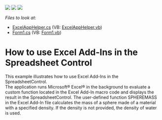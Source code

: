 <!-- default badges list -->
![](https://img.shields.io/endpoint?url=https://codecentral.devexpress.com/api/v1/VersionRange/128613984/19.2.2%2B)
[![](https://img.shields.io/badge/Open_in_DevExpress_Support_Center-FF7200?style=flat-square&logo=DevExpress&logoColor=white)](https://supportcenter.devexpress.com/ticket/details/E5012)
[![](https://img.shields.io/badge/📖_How_to_use_DevExpress_Examples-e9f6fc?style=flat-square)](https://docs.devexpress.com/GeneralInformation/403183)
<!-- default badges end -->
<!-- default file list -->
*Files to look at*:

* [ExcelAppHelper.cs](./CS/SpreadsheetAddIn/ExcelAppHelper.cs) (VB: [ExcelAppHelper.vb](./VB/SpreadsheetAddIn/ExcelAppHelper.vb))
* [Form1.cs](./CS/SpreadsheetAddIn/Form1.cs) (VB: [Form1.vb](./VB/SpreadsheetAddIn/Form1.vb))
<!-- default file list end -->
# How to use Excel Add-Ins in the Spreadsheet Control


<p>This example illustrates how to use Excel Add-Ins in the SpreadsheetControl.<br />
The application runs Microsoft® Excel® in the background to evaluate a custom function located in the Excel Add-In macro code and displays the result in the SpreadsheetControl. The user-defined function SPHEREMASS in the Excel Add-In file calculates the mass of a sphere made of a material with a specified density. If the density is not provided, the density of water is used.</p>
